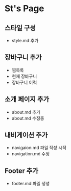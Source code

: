 # St's Page
## 스타일 구성
- style.md 추가

## 장바구니 추가

- 찜목록
- 현재 장바구니
- 장바구니 이력
## 소개 페이지 추가
- about.md 추가
- about.md 수정중
## 내비게이션 추가
- navigaion.md 파일 작성 시작
- navigation.md 수정

## Footer 추가
- footer.md 파일 생성